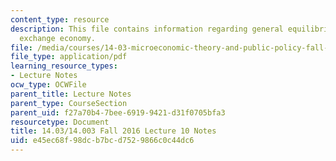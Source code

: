 ```yaml
---
content_type: resource
description: This file contains information regarding general equilibrium in a pure
  exchange economy.
file: /media/courses/14-03-microeconomic-theory-and-public-policy-fall-2016/e45ec68f98dcb7bcd7529866c0c44dc6_MIT14_03F16_lec10.pdf
file_type: application/pdf
learning_resource_types:
- Lecture Notes
ocw_type: OCWFile
parent_title: Lecture Notes
parent_type: CourseSection
parent_uid: f27a70b4-7bee-6919-9421-d31f0705bfa3
resourcetype: Document
title: 14.03/14.003 Fall 2016 Lecture 10 Notes
uid: e45ec68f-98dc-b7bc-d752-9866c0c44dc6
---
```

